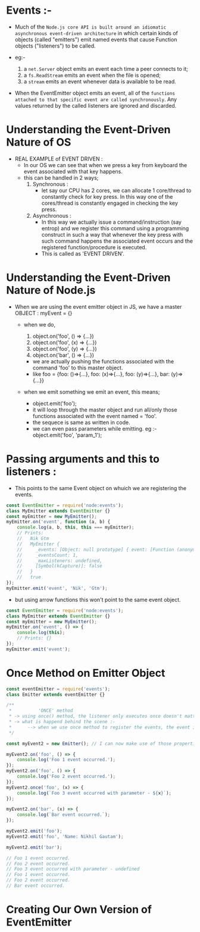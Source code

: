 # Events :-

-   Much of the `Node.js core API is built around an idiomatic asynchronous event-driven architecture` in which certain kinds of objects (called "emitters") emit named events that cause Function objects ("listeners") to be called.
-   eg:-

    1. a `net.Server` object emits an event each time a peer connects to it;
    2. a `fs.ReadStream` emits an event when the file is opened;
    3. a `stream` emits an event whenever data is available to be read.

-   When the EventEmitter object emits an event, all of the `functions attached to that specific event are called synchronously`. Any values returned by the called listeners are ignored and discarded.

# Understanding the Event-Driven Nature of OS

-   REAL EXAMPLE of EVENT DRIVEN :
    -   In our OS we can see that when we press a key from keyboard the event associated with that key happens.
    -   this can be handled in 2 ways;
        1. Synchronous :
            - let say our CPU has 2 cores, we can allocate 1 core/thread to constantly check for key press.
              In this way one of the cores/thread is constantly engaged in checking the key press.
        2. Asynchronous :
            - In this way we actually issue a command/instruction (say entrop) and we register this command using a programming construct in such a way that whenever the key press with such command happens the associated event occurs and the registered function/procedure is executed.
            - This is called as 'EVENT DRIVEN'.

# Understanding the Event-Driven Nature of Node.js

-   When we are using the event emitter object in JS, we have a master OBJECT : myEvent = {}

    -   when we do,

        1. object.on('foo', () => {...})
        2. object.on('foo', (x) => {...})
        3. object.on('foo', (y) => {...})
        4. object.on('bar', () => {...})

        -   we are actually pushing the functions associated with the command 'foo' to this master object.
        -   like foo = {foo: ()=>{...}, foo: (x)=>{...}, foo: (y)=>{...}, bar: (y)=>{...}}

    -   when we emit something we emit an event, this means;
        -   object.emit('foo');
        -   it will loop through the master object and run all/only those functions associated with the event named = 'foo'.
        -   the sequece is same as written in code.
        -   we can even pass parameters while emitting. eg :- object.emit('foo', 'param_1');

# Passing arguments and this to listeners :

-   This points to the same Event object on whuich we are registering the events.

```js
const EventEmitter = require('node:events');
class MyEmitter extends EventEmitter {}
const myEmitter = new MyEmitter();
myEmitter.on('event', function (a, b) {
    console.log(a, b, this, this === myEmitter);
    // Prints:
    //   Nik Gtm
    //   MyEmitter {
    //     _events: [Object: null prototype] { event: [Function (anonymous)] },
    //     _eventsCount: 1,
    //     _maxListeners: undefined,
    //     [Symbol(kCapture)]: false
    //   }
    //   true
});
myEmitter.emit('event', 'Nik', 'Gtm');
```

-   but using arrow functions this won't point to the same event object.

```js
const EventEmitter = require('node:events');
class MyEmitter extends EventEmitter {}
const myEmitter = new MyEmitter();
myEmitter.on('event', () => {
    console.log(this);
    // Prints: {}
});
myEmitter.emit('event');
```

# Once Method on Emitter Object

```js
const eventEmitter = require('events');
class Emitter extends eventEmitter {}

/**
 *          'ONCE' method
 * -> using once() method, the listener only executes once doesn't matter how many times we emit the object.
 * -> what is happend behind the scene :-
 *      --> when we use once method to register the events, the event is popped from the master object after its first emit.
 */

const myEvent2 = new Emitter(); // I can now make use of those properties that the 'eventEmitter' object has.

myEvent2.on('foo', () => {
    console.log('Foo 1 event occurred.');
});
myEvent2.on('foo', () => {
    console.log('Foo 2 event occurred.');
});
myEvent2.once('foo', (x) => {
    console.log(`Foo 3 event occurred with parameter - ${x}`);
});

myEvent2.on('bar', (x) => {
    console.log(`Bar event occurred.`);
});

myEvent2.emit('foo');
myEvent2.emit('foo', 'Name: Nikhil Gautam');

myEvent2.emit('bar');

// Foo 1 event occurred.
// Foo 2 event occurred.
// Foo 3 event occurred with parameter - undefined
// Foo 1 event occurred.
// Foo 2 event occurred.
// Bar event occurred.
```

# Creating Our Own Version of EventEmitter
